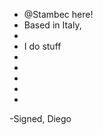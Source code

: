 - @Stambec here!
- Based in Italy,
- 
- I do stuff
-
-
-
-
-
-Signed, Diego



<!---
stambec/stambec is a ✨ special ✨ repository because its `README.md` (this file) appears on your GitHub profile.
You can click the Preview link to take a look at your changes.
--->
